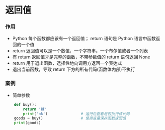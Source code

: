 # 返回值
### 作用
*  Python 每个函数都应该有一个返回值； return 语句是 Python 语言中函数返回的一个值
  *  return 返回值可以是一个数值，一个字符串，一个布尔值或者一个列表
  *  有 return 返回值才是完整的函数，不带参数值的 return 语句返回 None
  *  return 用于退出函数，选择性地向调用方返回一个表达式
  *  退出当前函数，导致 return 下方的所有代码(函数体内部)不执行



### 案例

* 简单参数

```python
    def buy():
        return '糖'
        print('ok')               # 运行后查看是否执行该代码
    goods = buy()                 # 使用变量保存函数返回值
    print(goods)
```







